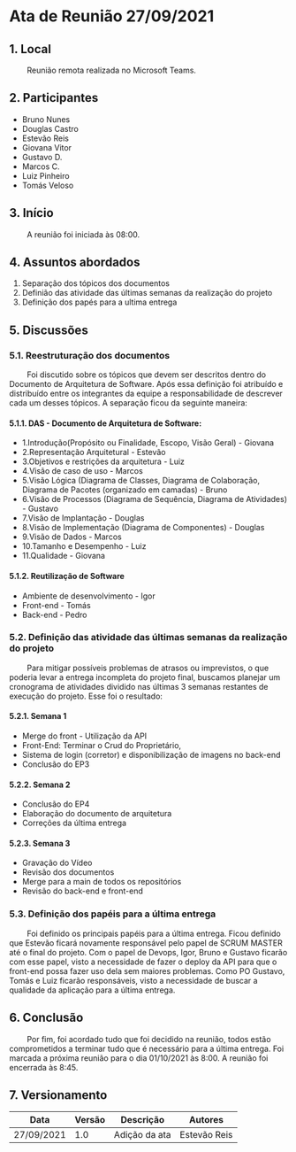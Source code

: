 # Ata de Reunião 27/09/2021
## 1. Local
&emsp;&emsp; Reunião remota realizada no Microsoft Teams.
## 2. Participantes
- Bruno Nunes
- Douglas Castro
- Estevão Reis
- Giovana Vitor
- Gustavo D.
- Marcos C.
- Luiz Pinheiro
- Tomás Veloso
## 3. Início
&emsp;&emsp; A reunião foi iniciada às 08:00.
## 4. Assuntos abordados
1. Separação dos tópicos dos documentos
2. Definião das atividade das últimas semanas da realização do projeto
3. Definição dos papés para a ultima entrega
## 5. Discussões
### 5.1. Reestruturação dos documentos
&emsp;&emsp; Foi discutido sobre os tópicos que devem ser descritos dentro do Documento de Arquitetura de Software. Após essa definição foi atribuído e distribuído entre os integrantes da equipe a responsabilidade de descrever cada um desses tópicos. A separação ficou da seguinte maneira:
#### 5.1.1. DAS - Documento de Arquitetura de Software:
 
- 1.Introdução(Propósito ou Finalidade, Escopo, Visão Geral) - Giovana
- 2.Representação Arquitetural - Estevão
- 3.Objetivos e restrições da arquitetura - Luiz
- 4.Visão de caso de uso - Marcos
- 5.Visão Lógica (Diagrama de Classes, Diagrama de Colaboração, Diagrama de Pacotes (organizado em camadas) - Bruno
- 6.Visão de Processos (Diagrama de Sequência, Diagrama de Atividades) - Gustavo
- 7.Visão de Implantação -  Douglas
- 8.Visão de Implementação (Diagrama de Componentes) - Douglas
- 9.Visão de Dados - Marcos
- 10.Tamanho e Desempenho - Luiz
- 11.Qualidade - Giovana
 
#### 5.1.2. Reutilização de Software
- Ambiente de desenvolvimento  - Igor
- Front-end  - Tomás
- Back-end - Pedro
 
### 5.2. Definição das atividade das últimas semanas da realização do projeto
&emsp;&emsp; Para mitigar possíveis problemas de atrasos ou imprevistos, o que poderia levar a entrega incompleta do projeto final, buscamos planejar um cronograma de atividades dividido nas últimas 3 semanas restantes de execução do projeto. Esse foi o resultado:
 
#### 5.2.1. Semana 1
- Merge do front - Utilização da API
- Front-End: Terminar o Crud do Proprietário,
- Sistema de login (corretor) e disponibilização de imagens no back-end
- Conclusão do EP3
 
#### 5.2.2. Semana 2
- Conclusão do EP4
- Elaboração do documento de arquitetura
- Correções da última entrega
 
#### 5.2.3. Semana 3
- Gravação do Vídeo
- Revisão dos documentos
- Merge para a main de todos os repositórios
- Revisão do  back-end e front-end
### 5.3. Definição dos papéis para a última entrega
&emsp;&emsp; Foi definido os principais papéis para a última entrega. Ficou definido que Estevão ficará novamente responsável pelo papel de SCRUM MASTER até o final do projeto. Com o papel de Devops, Igor, Bruno e Gustavo ficarão com esse papel, visto a necessidade de fazer o deploy da API para que o front-end possa fazer uso dela sem maiores problemas. Como PO Gustavo, Tomás e Luiz ficarão responsáveis, visto a necessidade de buscar a qualidade da aplicação para a última entrega.
## 6. Conclusão
&emsp;&emsp; Por fim, foi acordado tudo que foi decidido na reunião, todos estão comprometidos a terminar tudo que é necessário para a última entrega. Foi marcada a próxima reunião para o dia 01/10/2021 às 8:00. A reunião foi encerrada às 8:45.
## 7. Versionamento
| Data       | Versão | Descrição         | Autores       |
| ---------- | ------ | ----------------- | ------------- |
| 27/09/2021 | 1.0    | Adição da ata | Estevão Reis  |
